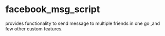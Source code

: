 # facebook_msg_script
provides functionality to send message to multiple friends in one go ,and few other custom features.
